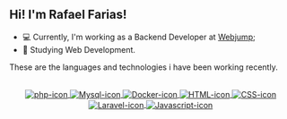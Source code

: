 ## Hi! I'm Rafael Farias!

- 💻 Currently, I'm working as a Backend Developer at [Webjump](https://webjump.com.br/);
- 📜 Studying Web Development.

These are the languages and technologies i have been working recently.
<div align="center" style="display: inline_block"><br>
    <a href="https://github.com/Kayanduin">
        <img align="center" alt="php-icon"
            src="https://img.shields.io/badge/PHP-777BB4?style=for-the-badge&logo=php&logoColor=white">
        <img align="center" alt="Mysql-icon"
            src="https://img.shields.io/badge/MySQL-005C84?style=for-the-badge&logo=mysql&logoColor=white">
        <img align="center" alt="Docker-icon"
            src="https://img.shields.io/badge/Docker-2CA5E0?style=for-the-badge&logo=docker&logoColor=white">
        <img align="center" alt="HTML-icon"
            src="https://img.shields.io/badge/HTML5-E34F26?style=for-the-badge&logo=html5&logoColor=white">
        <img align="center" alt="CSS-icon"
            src="https://img.shields.io/badge/CSS3-1572B6?style=for-the-badge&logo=css3&logoColor=white">
        <img align="center" alt="Laravel-icon"
            src="https://img.shields.io/badge/Laravel-FF2D20?style=for-the-badge&logo=laravel&logoColor=white">
        <img align="center" alt="Javascript-icon"
            src="https://img.shields.io/badge/JavaScript-F7DF1E?style=for-the-badge&logo=javascript&logoColor=black">
    </a>
</div>
